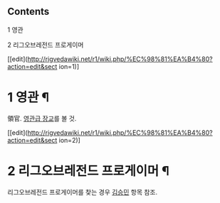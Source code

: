 ## Contents

    

1 영관

2 리그오브레전드 프로게이머

[[edit](http://rigvedawiki.net/r1/wiki.php/%EC%98%81%EA%B4%80?action=edit&sect
ion=1)]

# 1 영관 ¶

領官. [영관급 장교](%EC%98%81%EA%B4%80%EA%B8%89%20%EC%9E%A5%EA%B5%90.md)를 볼 것.

[[edit](http://rigvedawiki.net/r1/wiki.php/%EC%98%81%EA%B4%80?action=edit&sect
ion=2)]

# 2 리그오브레전드 프로게이머 ¶

리그오브레전드 프로게이머를 찾는 경우 [김승민](%EA%B9%80%EC%8A%B9%EB%AF%BC.md) 항목 참조.

